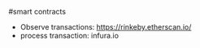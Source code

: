 #smart contracts
- Observe transactions: https://rinkeby.etherscan.io/
- process transaction: infura.io